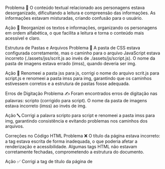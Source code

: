 Problema
📑 O conteúdo textual relacionado aos personagens estava desorganizado, dificultando a leitura e compreensão das informações. As informações estavam misturadas, criando confusão para o usuário.

Ação
🔄 Reorganizei os textos e informações, organizando os personagens em ordem alfabética, o que facilita a leitura e torna o conteúdo mais acessível e claro.

Estrutura de Pastas e Arquivos
Problema
📁 A pasta de CSS estava configurada corretamente, mas o caminho para o arquivo JavaScript estava incorreto (./assets/jss/scrit.js ao invés de ./assets/js/script.js). O nome da pasta de imagens estava errado (imss), quando deveria ser img.

Ação
🔧 Renomeei a pasta jss para js, corrigi o nome do arquivo scrit.js para script.js e renomeei a pasta imss para img, garantindo que os caminhos estivessem corretos e a estrutura de pastas fosse adequada.

Erros de Digitação
Problema
✍️ Foram encontrados erros de digitação nas palavras: scripto (corrigido para script). O nome da pasta de imagens estava incorreto (imss) ao invés de img.

Ação
🔤 Corrigi a palavra scripto para script e renomeei a pasta imss para img, garantindo consistência e evitando problemas nos caminhos dos arquivos.

Correções no Código HTML
Problema
❌ O título da página estava incorreto: a tag estava escrita de forma inadequada, o que poderia afetar a renderização e acessibilidade. Algumas tags HTML não estavam corretamente fechadas, comprometendo a estrutura do documento.

Ação
✅ Corrigi a tag de título da página de <title> para <title>, fechei corretamente todas as tags, garantindo que a estrutura HTML estivesse válida e otimizada para renderização nos navegadores.

Estilização com CSS
🎨 Apliquei estilização utilizando CSS para melhorar a aparência da página, incluindo a definição de cores, fontes e layout geral. O objetivo foi criar uma interface mais amigável e visualmente atraente para os usuários.

Ações de Mudança de Personagem com JavaScript
⚙️ Implementei funções em JavaScript para permitir a mudança dinâmica de personagens. Agora, ao selecionar um personagem, o anterior é substituído automaticamente pelo novo, garantindo uma interação mais fluida e dinâmica.

Melhorias Futuras
🔜 Reproduzir os botões utilizados no Figma para aprimorar o visual da página.
🚀 Implementar melhorias visuais e interativas com JavaScript para otimizar a experiência do usuário.

Conclusão
✅ As melhorias implementadas corrigem erros de estrutura de pastas, organização do conteúdo, digitação e problemas no código HTML. Além disso, foram aplicadas melhorias visuais com CSS e funcionalidades dinâmicas com JavaScript para a troca de personagens. Essas alterações seguem as melhores práticas de desenvolvimento web, proporcionando um código mais bem estruturado, fácil de manter e com uma experiência de usuário mais agradável.







As melhorias implementadas corrigem erros de estrutura de pastas, organização do conteúdo, digitação e problemas no código HTML. Além disso, foram aplicadas melhorias visuais com CSS e funcionalidades dinâmicas com JavaScript para a troca de personagens. Essas alterações seguem as melhores práticas de desenvolvimento web, proporcionando um código mais bem estruturado, fácil de manter e com uma experiência de usuário mais agradável.


